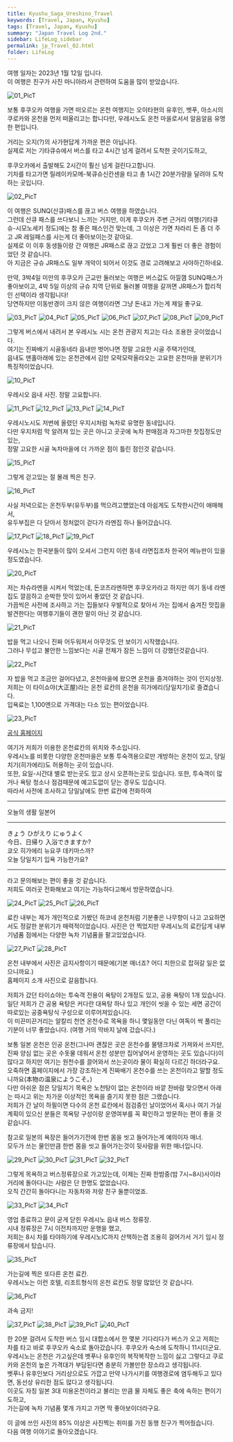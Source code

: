 ```yaml
---
title: Kyushu_Saga_Ureshino_Travel
keywords: [Travel, Japan, Kyushu]
tags: [Travel, Japan, Kyushu]
summary: "Japan Travel Log 2nd."
sidebar: LifeLog_sidebar
permalink: jp_Travel_02.html
folder: LifeLog
---
```


여행 일자는 2023년 1월 12일 입니다.  
이 여행은 친구가 사진 마니아라서 관련하여 도움을 많이 받았습니다.  

![01_PicT](./trevel_JP/JP_02/01_PicT.png)  

보통 후쿠오카 여행을 가면 떠오르는 온천 여행지는 오이타현의 유후인, 벳푸, 아소시의 쿠로카와 온천을 먼저 떠올리고는 합니다만, 우레시노도 온천 마을로서서 알음알음 유명한 편입니다.  

거리는 오지(?)의 사가현답게 가까운 편은 아닙니다.  
실제로 저는 기타큐슈에서 버스를 타고 4시간 넘게 걸려서 도착한 곳이기도하고,  

후쿠오카에서 출발해도 2시간이 훨신 넘게 걸린다고합니다.  
기차를 타고가면 릴레이카모메-북큐슈신칸센을 타고 총 1시간 20분가량을 달려야 도착하는 곳입니다.  

![02_PicT](./trevel_JP/JP_02/02_PicT.jpg)

이 여행은 SUNQ(산큐)패스를 끊고 버스 여행을 하였습니다.  
그런데 산큐 패스를 쓰다보니 느끼는 거지만, 이게 후쿠오카 주변 근거리 여행(기타큐슈-시모노세키 정도)에는 참 좋은 패스인건 맞는데, 그 이상은 가면 차라리 돈 좀 더 주고 JR 레일패스를 사는게 더 좋아보이는것 같아요.  
실제로 이 이후 동생들이랑 간 여행은 JR패스로 끊고 갔었고 그게 훨씬 더 좋은 경험이었던 것 같습니다.  
아 지금은 규슈 JR패스도 일부 개악이 되어서 이것도 경로 고려해보고 사야하긴하네요.  

​만약, 3박4일 미만의 후쿠오카 근교만 둘러보는 여행은 버스값도 아낄꼄 SUNQ패스가 좋아보이고, 4박 5일 이상의 규슈 지역 단위로 둘러볼 여행을 갈꺼면 JR패스가 합리적인 선택이라 생각됩니다!  
당연하지만 이동반경이 크지 않은 여행이라면 그냥 돈내고 가는게 제일 좋구요.  

![03_PicT](./trevel_JP/JP_02/03_PicT.jpg)
![04_PicT](./trevel_JP/JP_02/04_PicT.jpg)
![05_PicT](./trevel_JP/JP_02/05_PicT.jpg)
![06_PicT](./trevel_JP/JP_02/06_PicT.jpg)
![07_PicT](./trevel_JP/JP_02/07_PicT.jpg)
![08_PicT](./trevel_JP/JP_02/08_PicT.jpg)
![09_PicT](./trevel_JP/JP_02/09_PicT.jpg)

그렇게 버스에서 내려서 본 우레시노 시는 온천 관광지 치고는 다소 조용한 곳이었습니다.  
여기는 진짜배기 시골동네라 읍내만 벗어나면 정말 고요한 시골 주택가인데,  
읍내도 맨홀아래에 있는 온천관에서 김만 모락모락올라오는 고요한 온천마을 분위기가 특징적이었습니다.  

![10_PicT](./trevel_JP/JP_02/10_PicT.jpg)

우레시오 읍내 사진.  정말 고요합니다.  

![11_PicT](./trevel_JP/JP_02/11_PicT.jpg)
![12_PicT](./trevel_JP/JP_02/12_PicT.jpg)
![13_PicT](./trevel_JP/JP_02/13_PicT.jpg)
![14_PicT](./trevel_JP/JP_02/14_PicT.jpg)

우레시노시도 저번에 올렸던 우지시처럼 녹차로 유명한 동네입니다.  
다만 우지처럼 막 알려져 있는 곳은 아니고 곳곳에 녹차 판매점과 자그마한 찻집정도만 있는,  
정말 고요한 시골 녹차마을에 더 가까운 점이 틀린 점인것 같습니다.  

![15_PicT](./trevel_JP/JP_02/15_PicT.jpg)

그렇게 걷고있는 절 몰래 찍은 친구.  

![16_PicT](./trevel_JP/JP_02/16_PicT.jpg)

사실 저녁으로는 온천두부(유두부)를 먹으려고헀었는데 아쉽게도 도착한시간이 애매해서,  
유두부집은 다 닫아서 정처없이 걷다가 라멘집 하나 들어갔습니다.  

![17_PicT](./trevel_JP/JP_02/17_PicT.jpg)
![18_PicT](./trevel_JP/JP_02/18_PicT.jpg)
![19_PicT](./trevel_JP/JP_02/19_PicT.jpg)

우레시노는 한국분들이 많이 오셔서 그런지 이런 동네 라면집조차 한국어 메뉴판이 있을 정도였습니다.  

![20_PicT](./trevel_JP/JP_02/20_PicT.jpg)

저는 차슈라멘을 시켜서 먹었는데, 돈코츠라멘하면 후쿠오카라고 하지만 여기 동네 라멘집도 깔끔하고 순박한 맛이 있어서 좋았던 것 같습니다.  
가끔씩은 사전에 조사하고 가는 집들보다 우발적으로 찾아서 가는 집에서 숨겨진 맛집을 발견한다는 여행후기들이 괜한 말이 아닌 것 같습니다.  

![21_PicT](./trevel_JP/JP_02/21_PicT.jpg)

밥을 먹고 나오니 진짜 어두워져서 아무것도 안 보이기 시작했습니다.  
그러나 무섭고 불안한 느낌보다는 시골 전체가 잠든 느낌이 더 강했던것같습니다.  

![22_PicT](./trevel_JP/JP_02/22_PicT.jpg)

자 밥을 먹고 조금만 걸어다녔고, 온천마을에 왔으면 온천을 즐겨야하는 것이 인지상정.  
저희는 이 타이쇼야(大正屋)라는 온천 료칸의 온천을 히가에리(당일치기)로 즐겼습니다.  
입욕료는 1,100엔으로 가격대는 다소 있는 편이었습니다.  

![23_PicT](./trevel_JP/JP_02/23_PicT.png)

[공식 홈페이지](https://www.taishoya.com/lg_ko/)  

여기가 저희가 이용한 온천료칸의 위치와 주소입니다.  
우레시노를 비롯한 다양한 온천마을은 보통 투숙객용으로만 개방하는 온천이 있고, 당일치기(히가에리)도 허용하는 곳이 있습니다.  
또한, 요일-시간대 별로 받는곳도 있고 상시 오픈하는곳도 있습니다. 또한, 투숙객이 많거나 욕탕 청소나 점검때문에 예고도없이 닫는 경우도 있습니다.  
따라서 사전에 조사하고 당일날에도 한번 료칸에 전화하여  

---

오늘의 생활 일본어

---

きょう   ひがえり  にゅうよく  
今日、日帰り    入浴できますか?  
쿄오 히가에리 뉴요쿠 데키마스까?  
오늘 당일치기 입욕 가능한가요?  

---

라고 문의해보는 편이 좋을 것 같습니다.  
저희도 여러곳 전화해보고 여기는 가능하다고해서 방문하였습니다.  

![24_PicT](./trevel_JP/JP_02/24_PicT.jpg)
![25_PicT](./trevel_JP/JP_02/25_PicT.jpg)
![26_PicT](./trevel_JP/JP_02/26_PicT.jpg)

료칸 내부는 제가 개인적으로 가봤던 하코네 온천처럼 기분좋은 나무향이 나고 고요하면서도 정갈한 분위기가 매력적이었습니다. 사진은 안 찍었지만 우레시노의 료칸답게 내부 기념품 점에서는 다양한 녹차 기념품을 팔고있었습니다.  

![27_PicT](./trevel_JP/JP_02/27_PicT.png)
![28_PicT](./trevel_JP/JP_02/28_PicT.png)

온천 내부에서 사진은 금지사항이기 때문에(기본 매너죠? 어디 치한으로 잡혀갈 일은 없으니까요.)  
홈페이지 소개 사진으로 갈음합니다.  

저희가 갔던 타이쇼야는 투숙객 전용이 욕탕이 2개정도 있고, 공용 욕탕이 1개 있습니다.  
일단 저희가 간 공용 욕탕은 커다란 대욕탕 하나 있고 개인이 씻을 수 있는 세면 공간이 따로있는 공중욕탕식 구성으로 이루어져있습니다.  
이 미끈미끈거리는 알칼리 천연 온천수로 목욕을 하니 몇일동안 다닌 여독이 싹 풀리는 기분이 너무 좋았습니다. (여행 거의 막바지 날에 갔습니다.)  

보통 일본 온천은 인공 온천(그나마 괜찮은 곳은 온천수를 물탱크차로 가져와서 쓰지만, 진짜 양심 없는 곳은 수돗물 데워서 온천 성분만 집어넣어서 운영하는 곳도 있습니다)이 많다고 하지만 여기는 원천수를 끌어와서 쓰는곳이라 물이 확실히 다르긴 하더라구요. 오죽하면 홈페이지에서 가장 강조하는게 진짜배기 온천수를 쓰는 온천이라고 말할 정도니까요(本物の温泉にようこそ。)  
다만 아쉬운 점은 당일치기 목욕은 노천탕이 없는 온천이라 바깥 찬바람 맞으면서 아래는 따시고 위는 차가운 이상적인 목욕을 즐기지 못한 점은 그랬습니다.  
저희가 간 날이 하필이면 다수의 온천 료칸에서 점검중인 날이었어서 혹시나 여기 가실 계획이 있으신 분들은 목욕탕 구성이랑 운영여부를 꼭 확인하고 방문하는 편이 좋을 것 같습니다.  

참고로 일본의 욕장은 들어가기전에 한번 몸을 씻고 들어가는게 예의이자 매너.  
모두가 쓰는 물인만큼 한번 몸을 씻고 들어가는것이 뒷사람을 위한 매너입니다.  

![29_PicT](./trevel_JP/JP_02/29_PicT.jpg)
![30_PicT](./trevel_JP/JP_02/30_PicT.jpg)
![31_PicT](./trevel_JP/JP_02/31_PicT.jpg)
![32_PicT](./trevel_JP/JP_02/32_PicT.jpg)

그렇게 목욕하고 버스정류장으로 가고있는데, 이제는 진짜 한밤중(밤 7시~8시)사이라 거리에 돌아다니는 사람은 단 한명도 없었습니다.  
오직 간간히 돌아다니는 자동차와 저랑 친구 둘뿐이었죠.  

![33_PicT](./trevel_JP/JP_02/33_PicT.jpg)
![34_PicT](./trevel_JP/JP_02/34_PicT.jpg)

영업 종료하고 문이 굳게 닫힌 우레시노 읍내 버스 정류장.  
시내 정류장은 7시 이전차까지만 운행을 했고,  
저희는 8시 차를 타야하기에 우레시노IC까지 산책하는겸 조용히 걸어가서 거기 임시 정류장에서 탔습니다.  

![35_PicT](./trevel_JP/JP_02/35_PicT.jpg)

가는길에 찍은 또다른 온천 료칸.  
우레시노는 이런 호텔, 리조트형식의 온천 료칸도 정말 많았던 것 같습니다.  

![36_PicT](./trevel_JP/JP_02/36_PicT.jpg)

과속 금지!  

![37_PicT](./trevel_JP/JP_02/37_PicT.jpg)
![38_PicT](./trevel_JP/JP_02/38_PicT.jpg)
![39_PicT](./trevel_JP/JP_02/39_PicT.jpg)
![40_PicT](./trevel_JP/JP_02/40_PicT.jpg)

한 20분 걸려서 도착한 버스 임시 대합소에서 한 몇분 기다리다가 버스가 오고 저희는 차를 타고 바로 후쿠오카 숙소로 돌아갔습니다. 후쿠오카 숙소에 도착하니 11시더군요.  
우레시노는 온천은 가고싶은데 벳푸나 유후인의 복작복작한 느낌이 싫고 그렇다고 쿠로카와 온천의 높은 가격대가 부담된다면 충분히 가볼만한 장소라고 생각됩니다.  
벳푸나 유후인보다 거리상으로도 가깝고 만약 나가시키를 여행경로에 염두해두고 있다면, 동선상 유리한 점도 많다고 생각됩니다.  
이곳도 자칭 일본 3대 미용온천이라고 불리는 만큼 물 자체도 좋은 축에 속하는 편이기도하고,  
가는길에 녹차 기념품 몇개 가지고 가면 딱 좋아보이더라구요.  

이 글에 쓰인 사진의 85% 이상은 사진찍는 취미를 가진 동행 친구가 찍어줬습니다.  
다음 여행 이야기로 돌아오겠습니다.  
